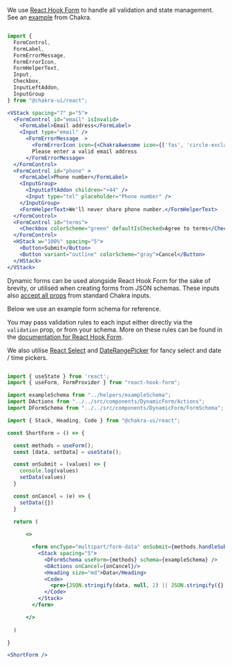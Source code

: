 We use [React Hook Form](https://react-hook-form.com/) to handle all validation and state management. See an [example](https://chakra-ui.com/guides/integrations/with-hook-form) from Chakra.

```jsx

import {
  FormControl,
  FormLabel,
  FormErrorMessage,
  FormErrorIcon,
  FormHelperText,
  Input,
  Checkbox,
  InputLeftAddon,
  InputGroup
} from "@chakra-ui/react";

<VStack spacing="7" p="5">
  <FormControl id="email" isInvalid>
    <FormLabel>Email address</FormLabel>
    <Input type="email" />
      <FormErrorMessage  >
        <FormErrorIcon icon={<ChakraAwesome icon={['fas', 'circle-exclamation']} />} />
        Please enter a valid email address
      </FormErrorMessage>
  </FormControl>
  <FormControl id="phone" >
    <FormLabel>Phone number</FormLabel>
    <InputGroup>
      <InputLeftAddon children="+44" />
      <Input type="tel" placeholder="Phone number" />
    </InputGroup>
    <FormHelperText>We'll never share phone number.</FormHelperText>      
  </FormControl>
  <FormControl id="terms">
    <Checkbox colorScheme="green" defaultIsChecked>Agree to terms</Checkbox>
  </FormControl>
  <HStack w="100%" spacing="5">
    <Button>Submit</Button>
    <Button variant="outline" colorScheme="gray">Cancel</Button>
  </HStack>
</VStack>

```

Dynamic forms can be used alongside React Hook Form for the sake of brevity, or utilised when creating forms from JSON schemas. These inputs also [accept all props](https://chakra-ui.com/docs/form/input) from standard Chakra inputs.

Below we use an example form schema for reference. 

You may pass validation rules to each input either directly via the `validation` prop, or from your schema. More on these rules can be found in the [documentation for React Hook Form](https://react-hook-form.com/api/useform/register).

We also utilise [React Select](https://react-select.com/) and [DateRangePicker](https://github.com/hypeserver/react-date-range) for fancy select and date / time pickers.

```jsx

import { useState } from 'react';
import { useForm, FormProvider } from "react-hook-form";

import exampleSchema from "../helpers/exampleSchema";
import DActions from "../../src/components/DynamicForm/Actions";
import DFormSchema from "../../src/components/DynamicForm/FormSchema";

import { Stack, Heading, Code } from "@chakra-ui/react";

const ShortForm = () => {

  const methods = useForm();
  const [data, setData] = useState();

  const onSubmit = (values) => {
    console.log(values)
    setData(values)
  }

  const onCancel = (e) => {
    setData({})
  }
  
  return (

      <>

        <form encType="multipart/form-data" onSubmit={methods.handleSubmit(onSubmit)}>
          <Stack spacing="5">
            <DFormSchema useForm={methods} schema={exampleSchema} />
            <DActions onCancel={onCancel}/>
            <Heading size="md">Data</Heading>
            <Code>
              <pre>{JSON.stringify(data, null, 2) || JSON.stringify({}, null, 2) }</pre>
            </Code>
          </Stack>
        </form>

      </>
      
  )

}

<ShortForm />


```
